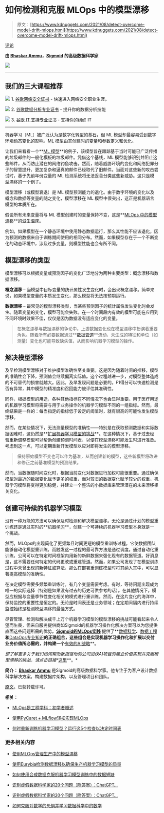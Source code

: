 # 如何检测和克服 MLOps 中的模型漂移

> 原文：[https://www.kdnuggets.com/2021/08/detect-overcome-model-drift-mlops.html](https://www.kdnuggets.com/2021/08/detect-overcome-model-drift-mlops.html)

[评论](#comments)

**由 [Bhaskar Ammu](https://www.sigmoid.com/)，[Sigmoid](https://www.sigmoid.com/) 的高级数据科学家**

![](../Images/d3d4445359db348c3d3000d7f0fcf71d.png)

* * *

## 我们的三大课程推荐

![](../Images/0244c01ba9267c002ef39d4907e0b8fb.png) 1\. [谷歌网络安全证书](https://www.kdnuggets.com/google-cybersecurity) - 快速进入网络安全职业生涯。

![](../Images/e225c49c3c91745821c8c0368bf04711.png) 2\. [谷歌数据分析专业证书](https://www.kdnuggets.com/google-data-analytics) - 提升你的数据分析技能

![](../Images/0244c01ba9267c002ef39d4907e0b8fb.png) 3\. [谷歌 IT 支持专业证书](https://www.kdnuggets.com/google-itsupport) - 支持你的组织 IT

* * *

机器学习（ML）被广泛认为是数字化转型的基石，但 ML 模型却最容易受到数字环境动态变化的影响。ML 模型由其创建时的变量和参数定义和优化。

让我们来看看一个**[ML 模型](https://www.sigmoid.com/ebooks-whitepapers/ml-models-poc-to-production/)**的例子，该模型旨在跟踪基于当时可能已广泛传播的垃圾邮件的一般化模板的垃圾邮件。凭借这个基线，ML 模型能够识别并阻止这些邮件，从而防止潜在的网络钓鱼攻击。然而，随着威胁环境的变化和网络犯罪分子的智慧提升，更加复杂和逼真的邮件已经取代了旧邮件。当面对这些新的攻击尝试时，基于先前年份变量的 ML 检测系统将无法妥善分类这些新威胁。这只是模型漂移的一个例子。

模型漂移（或模型衰退）是 ML 模型预测能力的退化。由于数字环境的变化以及概念和数据等变量的随之变化，模型漂移在 ML 模型中很突出，这正是机器语言模型的本质所在。

假设所有未来变量将与 ML 模型创建时的变量保持不变，这是**[MLOps 中的模型漂移](https://www.sigmoid.com/machine-learning-operationalization-mlops/)**的滋生温床。

例如，如果模型在一个静态环境中使用静态数据运行，那么其性能不应该退化，因为预测的数据来自于训练期间使用的相同分布。然而，如果模型存在于一个不断变化的动态环境中，涉及过多变量，则模型性能也会有所不同。

## 模型漂移的类型

模型漂移可以根据变量或预测因子的变化广泛地分为两种主要类型：概念漂移和数据漂移。

**概念漂移** – 当模型中目标变量的统计属性发生变化时，会出现概念漂移。简单来说，如果模型变量的本质发生变化，那么模型将无法按预期运行。

**数据漂移** – 最常见的模型漂移类型，当某些预测因子的统计属性发生变化时会发生。随着变量的变化，模型可能会失败。在一个时间段内有效的模型可能在应用到不同环境时效果不佳，仅仅是因为数据没有适应变化的变量。

> 在概念漂移与数据漂移的争论中，上游数据变化也在模型漂移中扮演着重要角色。随着所有必要数据通过**[数据管道](https://www.sigmoid.com/etl-and-data-warehousing/)**流动，未生成的特征和单位（如测量）变化也可能导致缺失值，从而影响机器学习模型的操作。

## 解决模型漂移

及早检测模型漂移对于维护模型准确性至关重要。这是因为随着时间的推移，模型的准确性会下降，预测值会继续偏离实际值。这个过程越进一步，对模型整体造成的不可替代的损害就越大。因此，及早发现问题是必要的。F1得分可以快速检测是否有异常，其中模型的精准度和召回能力被评估其准确性。

同样，根据模型的用途，各种其他指标在不同情况下也会显得重要。用于医疗用途的机器学习模型将需要与用于业务操作的机器学习模型不同的一组指标。然而，最终结果是一样的：每当指定的指标低于设定的阈值时，就有很高的可能性发生模型漂移。

然而，在某些情况下，无法测量模型的准确性——特别是在获取预测数据和实际数据困难时，这仍然是**[扩展机器学习模型的挑战](https://www.sigmoid.com/blogs/5-challenges-to-be-prepared-for-before-scaling-machine-learning-models/)**。在这种情况下，基于过去经验重新调整模型可以帮助创建预测时间表，以便在模型漂移可能发生时进行准备。考虑到这一点，可以定期重新开发模型以应对即将发生的模型漂移。

> 保持原始模型不变也可以作为基准，从而创建新的模型，这些新模型将改进和修正之前基准模型的预测结果。

然而，当数据随时间变化时，根据当前变化对数据进行加权可能很重要。通过确保模型对最近的数据变化赋予更多的权重，而对较旧的数据变化赋予较少的权重，机器学习模型将变得更加稳健，并建立一个整洁的小数据库来管理潜在的未来漂移相关变化。

## 创建可持续的机器学习模型

没有一种万能的方法可以确保及时检测和解决模型漂移。无论是通过计划的模型重训练还是通过实时的**[机器学习](https://www.sigmoid.com/blogs/5-best-practices-for-putting-ml-models-into-production/)**，创建一个可持续的机器学习模型本身就是一个挑战。

然而，MLOps的出现简化了更频繁且时间更短的模型重训练过程。它使数据团队能够自动化模型重训练，而触发这一过程的最可靠方法是通过调度。通过自动化重训练，公司可以在特定时间框架内用新的新鲜数据来强化现有的数据管道。好消息是，这不需要任何特定的代码更改或重建管道。然而，如果公司发现了在模型训练过程中未曾出现的新特征或算法，那么在部署重训练模型时将其纳入其中，可以显著提高模型的准确性。

在决定模型需要多频繁重训练时，有几个变量需要考虑。有时，等待问题出现成为唯一的实际选择（特别是如果没有过去的历史可供参考的话）。在其他情况下，模型应根据与变量季节性变化相关的模式进行重训练。然而，在这片变化的海洋中，保持监控的重要性是恒定的。无论是时间表还是业务领域；在定期间隔内进行持续监控始终是检测模型漂移的最佳方式。

尽管管理、检测和解决成千上万个机器学习模型的模型漂移的挑战可能看起来令人望而生畏，但来自服务提供商如Sigmoid的机器学习操作化解决方案可以为您提供直面这些问题所需的优势。**[Sigmoid的MLOps实践](https://www.sigmoid.com/machine-learning-operationalization-mlops/)** 提供了**[数据科学](https://www.sigmoid.com/data-science-services/)**、**[数据工程](https://www.sigmoid.com/data-engineering/)**和**[DataOps专业知识](https://www.sigmoid.com/data-devops/)**的正确组合，这些组合是实现机器学习操作化和扩展以交付业务价值所必需的，并构建一个**[有效的AI战略](https://www.sigmoid.com/blogs/mlops-for-effective-ai-strategy/)**。

*想了解更多关于我们如何帮助数据驱动的公司加快AI项目的商业价值实现并克服模型漂移的挑战，请点击链接**[这里](https://www.sigmoid.com/machine-learning-operationalization-mlops/)**。*

**简介： [Bhaskar Ammu](https://www.sigmoid.com/)** 是Sigmoid的高级数据科学家。他专注于为客户设计数据科学解决方案，构建数据库架构，以及管理项目和团队。

[原文](https://www.sigmoid.com/blogs/how-to-detect-and-overcome-model-drift-in-mlops/)。已获转载许可。

**相关：**

+   [MLOps是工程学科：初学者概述](/2021/07/mlops-engineering-discipline.html)

+   [使用PyCaret + MLflow轻松实现MLOps](/2021/05/easy-mlops-pycaret-mlflow.html)

+   [何时重新训练机器学习模型？运行这5个检查以决定时间表](/2021/07/retrain-machine-learning-model-5-checks-decide-schedule.html)

### 更多相关内容

+   [使用MLOps管理生产中的模型漂移](https://www.kdnuggets.com/2023/05/managing-model-drift-production-mlops.html)

+   [使用Eurybia检测数据漂移以确保生产机器学习模型的质量](https://www.kdnuggets.com/2022/07/detecting-data-drift-ensuring-production-ml-model-quality-eurybia.html)

+   [如何使用合成数据克服机器学习模型训练中的数据短缺](https://www.kdnuggets.com/2022/03/synthetic-data-overcome-data-shortages-machine-learning-model-training.html)

+   [识别虚假数据科学家的20个问题（附答案）：ChatGPT…](https://www.kdnuggets.com/2023/01/20-questions-detect-fake-data-scientists-chatgpt-1.html)

+   [识别虚假数据科学家的20个问题（附答案）：ChatGPT…](https://www.kdnuggets.com/2023/02/20-questions-detect-fake-data-scientists-chatgpt-2.html)

+   [如何克服对数学的恐惧并学习数据科学中的数学](https://www.kdnuggets.com/2021/03/overcome-fear-learn-math-data-science.html)
